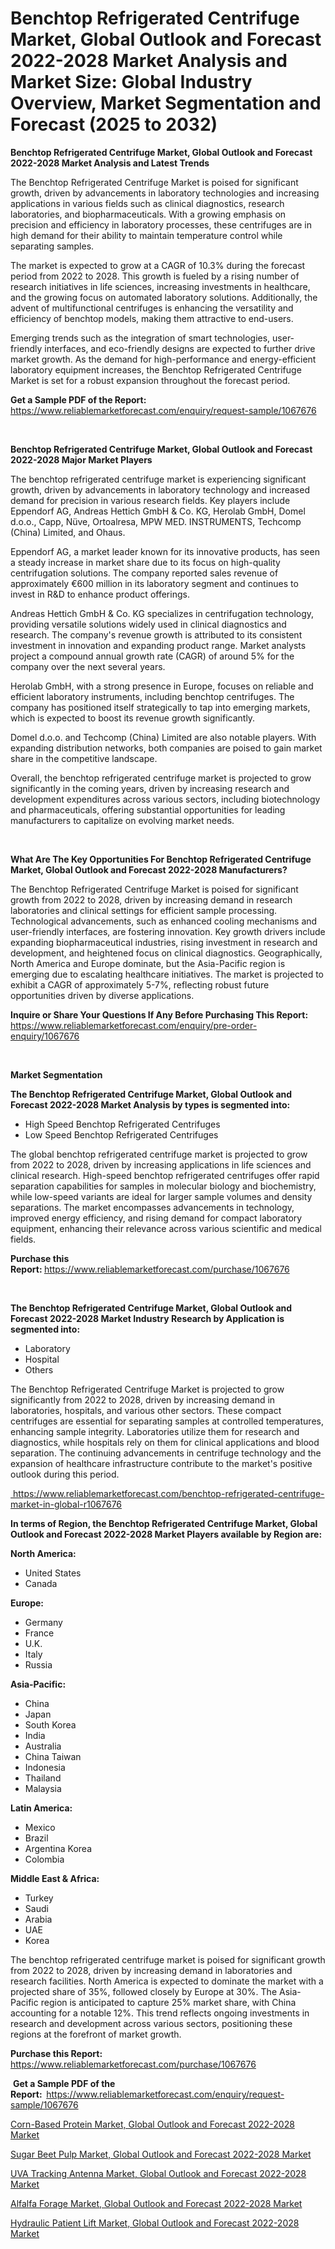 <p><h1>Benchtop Refrigerated Centrifuge Market, Global Outlook and Forecast 2022-2028 Market Analysis and Market Size: Global Industry Overview, Market Segmentation and Forecast (2025 to 2032)</h1></p><p><strong>Benchtop Refrigerated Centrifuge Market, Global Outlook and Forecast 2022-2028 Market Analysis and Latest Trends</strong></p>
<p><p>The Benchtop Refrigerated Centrifuge Market is poised for significant growth, driven by advancements in laboratory technologies and increasing applications in various fields such as clinical diagnostics, research laboratories, and biopharmaceuticals. With a growing emphasis on precision and efficiency in laboratory processes, these centrifuges are in high demand for their ability to maintain temperature control while separating samples. </p><p>The market is expected to grow at a CAGR of 10.3% during the forecast period from 2022 to 2028. This growth is fueled by a rising number of research initiatives in life sciences, increasing investments in healthcare, and the growing focus on automated laboratory solutions. Additionally, the advent of multifunctional centrifuges is enhancing the versatility and efficiency of benchtop models, making them attractive to end-users. </p><p>Emerging trends such as the integration of smart technologies, user-friendly interfaces, and eco-friendly designs are expected to further drive market growth. As the demand for high-performance and energy-efficient laboratory equipment increases, the Benchtop Refrigerated Centrifuge Market is set for a robust expansion throughout the forecast period.</p></p>
<p><strong>Get a Sample PDF of the Report:&nbsp;</strong> <a href="https://www.reliablemarketforecast.com/enquiry/request-sample/1067676?utm_campaign=1834&utm_medium=2&utm_source=Github&utm_content=ia&utm_term=21032025&utm_id=benchtop-refrigerated-centrifuge-market-global-outlook-and-forecast-2022-2028">https://www.reliablemarketforecast.com/enquiry/request-sample/1067676</a></p>
<p>&nbsp;</p>
<p><strong>Benchtop Refrigerated Centrifuge Market, Global Outlook and Forecast 2022-2028 Major Market Players</strong></p>
<p><p>The benchtop refrigerated centrifuge market is experiencing significant growth, driven by advancements in laboratory technology and increased demand for precision in various research fields. Key players include Eppendorf AG, Andreas Hettich GmbH & Co. KG, Herolab GmbH, Domel d.o.o., Capp, Nüve, Ortoalresa, MPW MED. INSTRUMENTS, Techcomp (China) Limited, and Ohaus.</p><p>Eppendorf AG, a market leader known for its innovative products, has seen a steady increase in market share due to its focus on high-quality centrifugation solutions. The company reported sales revenue of approximately €600 million in its laboratory segment and continues to invest in R&D to enhance product offerings.</p><p>Andreas Hettich GmbH & Co. KG specializes in centrifugation technology, providing versatile solutions widely used in clinical diagnostics and research. The company's revenue growth is attributed to its consistent investment in innovation and expanding product range. Market analysts project a compound annual growth rate (CAGR) of around 5% for the company over the next several years.</p><p>Herolab GmbH, with a strong presence in Europe, focuses on reliable and efficient laboratory instruments, including benchtop centrifuges. The company has positioned itself strategically to tap into emerging markets, which is expected to boost its revenue growth significantly.</p><p>Domel d.o.o. and Techcomp (China) Limited are also notable players. With expanding distribution networks, both companies are poised to gain market share in the competitive landscape.</p><p>Overall, the benchtop refrigerated centrifuge market is projected to grow significantly in the coming years, driven by increasing research and development expenditures across various sectors, including biotechnology and pharmaceuticals, offering substantial opportunities for leading manufacturers to capitalize on evolving market needs.</p></p>
<p>&nbsp;</p>
<p><strong>What Are The Key Opportunities For Benchtop Refrigerated Centrifuge Market, Global Outlook and Forecast 2022-2028 Manufacturers?</strong></p>
<p><p>The Benchtop Refrigerated Centrifuge Market is poised for significant growth from 2022 to 2028, driven by increasing demand in research laboratories and clinical settings for efficient sample processing. Technological advancements, such as enhanced cooling mechanisms and user-friendly interfaces, are fostering innovation. Key growth drivers include expanding biopharmaceutical industries, rising investment in research and development, and heightened focus on clinical diagnostics. Geographically, North America and Europe dominate, but the Asia-Pacific region is emerging due to escalating healthcare initiatives. The market is projected to exhibit a CAGR of approximately 5-7%, reflecting robust future opportunities driven by diverse applications.</p></p>
<p><strong>Inquire or Share Your Questions If Any Before Purchasing This Report:</strong> <a href="https://www.reliablemarketforecast.com/enquiry/pre-order-enquiry/1067676?utm_campaign=1834&utm_medium=2&utm_source=Github&utm_content=ia&utm_term=21032025&utm_id=benchtop-refrigerated-centrifuge-market-global-outlook-and-forecast-2022-2028">https://www.reliablemarketforecast.com/enquiry/pre-order-enquiry/1067676</a></p>
<p>&nbsp;</p>
<p><strong>Market Segmentation</strong></p>
<p><strong>The Benchtop Refrigerated Centrifuge Market, Global Outlook and Forecast 2022-2028 Market Analysis by types is segmented into:</strong></p>
<p><ul><li>High Speed Benchtop Refrigerated Centrifuges</li><li>Low Speed Benchtop Refrigerated Centrifuges</li></ul></p>
<p><p>The global benchtop refrigerated centrifuge market is projected to grow from 2022 to 2028, driven by increasing applications in life sciences and clinical research. High-speed benchtop refrigerated centrifuges offer rapid separation capabilities for samples in molecular biology and biochemistry, while low-speed variants are ideal for larger sample volumes and density separations. The market encompasses advancements in technology, improved energy efficiency, and rising demand for compact laboratory equipment, enhancing their relevance across various scientific and medical fields.</p></p>
<p><strong>Purchase this Report:&nbsp;</strong><a href="https://www.reliablemarketforecast.com/purchase/1067676?utm_campaign=1834&utm_medium=2&utm_source=Github&utm_content=ia&utm_term=21032025&utm_id=benchtop-refrigerated-centrifuge-market-global-outlook-and-forecast-2022-2028">https://www.reliablemarketforecast.com/purchase/1067676</a></p>
<p>&nbsp;</p>
<p><strong>The Benchtop Refrigerated Centrifuge Market, Global Outlook and Forecast 2022-2028 Market Industry Research by Application is segmented into:</strong></p>
<p><ul><li>Laboratory</li><li>Hospital</li><li>Others</li></ul></p>
<p><p>The Benchtop Refrigerated Centrifuge Market is projected to grow significantly from 2022 to 2028, driven by increasing demand in laboratories, hospitals, and various other sectors. These compact centrifuges are essential for separating samples at controlled temperatures, enhancing sample integrity. Laboratories utilize them for research and diagnostics, while hospitals rely on them for clinical applications and blood separation. The continuing advancements in centrifuge technology and the expansion of healthcare infrastructure contribute to the market's positive outlook during this period.</p></p>
<p><a href="https://www.reliablemarketforecast.com/benchtop-refrigerated-centrifuge-market-in-global-r1067676?utm_campaign=1834&utm_medium=2&utm_source=Github&utm_content=ia&utm_term=21032025&utm_id=benchtop-refrigerated-centrifuge-market-global-outlook-and-forecast-2022-2028">&nbsp;https://www.reliablemarketforecast.com/benchtop-refrigerated-centrifuge-market-in-global-r1067676</a></p>
<p><strong>In terms of Region, the Benchtop Refrigerated Centrifuge Market, Global Outlook and Forecast 2022-2028 Market Players available by Region are:</strong></p>
<p>
    <p> <strong> North America: </strong>
        <ul>
            <li>United States</li>
            <li>Canada</li>
        </ul>
        </p> 
    <p> <strong> Europe: </strong>
        <ul>
            <li>Germany</li>
            <li>France</li>
            <li>U.K.</li>
            <li>Italy</li>
            <li>Russia</li>
        </ul>
        </p> 
    <p> <strong> Asia-Pacific: </strong>
        <ul>
            <li>China</li>
            <li>Japan</li>
            <li>South Korea</li>
            <li>India</li>
            <li>Australia</li>
            <li>China Taiwan</li>
            <li>Indonesia</li>
            <li>Thailand</li>
            <li>Malaysia</li>
        </ul>
        </p> 
    <p> <strong> Latin America: </strong>
        <ul>
            <li>Mexico</li>
            <li>Brazil</li>
            <li>Argentina Korea</li>
            <li>Colombia</li>
        </ul>
        </p> 
    <p> <strong> Middle East & Africa: </strong>
        <ul>
            <li>Turkey</li>
            <li>Saudi</li>
            <li>Arabia</li>
            <li>UAE</li>
            <li>Korea</li>
        </ul>
    </p>
    </p>
<p><p>The benchtop refrigerated centrifuge market is poised for significant growth from 2022 to 2028, driven by increasing demand in laboratories and research facilities. North America is expected to dominate the market with a projected share of 35%, followed closely by Europe at 30%. The Asia-Pacific region is anticipated to capture 25% market share, with China accounting for a notable 12%. This trend reflects ongoing investments in research and development across various sectors, positioning these regions at the forefront of market growth.</p></p>
<p><strong>Purchase this Report: </strong><a href="https://www.reliablemarketforecast.com/purchase/1067676?utm_campaign=1834&utm_medium=2&utm_source=Github&utm_content=ia&utm_term=21032025&utm_id=benchtop-refrigerated-centrifuge-market-global-outlook-and-forecast-2022-2028">https://www.reliablemarketforecast.com/purchase/1067676</a></p>
<p>&nbsp;<strong>Get a Sample PDF of the Report:&nbsp;&nbsp;</strong><a href="https://www.reliablemarketforecast.com/enquiry/request-sample/1067676?utm_campaign=1834&utm_medium=2&utm_source=Github&utm_content=ia&utm_term=21032025&utm_id=benchtop-refrigerated-centrifuge-market-global-outlook-and-forecast-2022-2028">https://www.reliablemarketforecast.com/enquiry/request-sample/1067676</a></p>
<p><strong></strong></p>
<p><p><a href="https://github.com/budenhanelfc/Market-Research-Report-List-1/blob/main/corn-based-protein-market-global-outlook-and-forecast-2022-2028-market.md?utm_campaign=1834&utm_medium=2&utm_source=Github&utm_content=ia&utm_term=21032025&utm_id=benchtop-refrigerated-centrifuge-market-global-outlook-and-forecast-2022-2028">Corn-Based Protein Market, Global Outlook and Forecast 2022-2028 Market</a></p><p><a href="https://github.com/ebalabenoot/Market-Research-Report-List-1/blob/main/sugar-beet-pulp-market-global-outlook-and-forecast-2022-2028-market.md?utm_campaign=1834&utm_medium=2&utm_source=Github&utm_content=ia&utm_term=21032025&utm_id=benchtop-refrigerated-centrifuge-market-global-outlook-and-forecast-2022-2028">Sugar Beet Pulp Market, Global Outlook and Forecast 2022-2028 Market</a></p><p><a href="https://github.com/nellygussisy/Market-Research-Report-List-1/blob/main/uva-tracking-antenna-market-global-outlook-and-forecast-2022-2028-market.md?utm_campaign=1834&utm_medium=2&utm_source=Github&utm_content=ia&utm_term=21032025&utm_id=benchtop-refrigerated-centrifuge-market-global-outlook-and-forecast-2022-2028">UVA Tracking Antenna Market, Global Outlook and Forecast 2022-2028 Market</a></p><p><a href="https://github.com/cwasicioaie/Market-Research-Report-List-1/blob/main/alfalfa-forage-market-global-outlook-and-forecast-2022-2028-market.md?utm_campaign=1834&utm_medium=2&utm_source=Github&utm_content=ia&utm_term=21032025&utm_id=benchtop-refrigerated-centrifuge-market-global-outlook-and-forecast-2022-2028">Alfalfa Forage Market, Global Outlook and Forecast 2022-2028 Market</a></p><p><a href="https://github.com/handyiongikg/Market-Research-Report-List-1/blob/main/hydraulic-patient-lift-market-global-outlook-and-forecast-2022-2028-market.md?utm_campaign=1834&utm_medium=2&utm_source=Github&utm_content=ia&utm_term=21032025&utm_id=benchtop-refrigerated-centrifuge-market-global-outlook-and-forecast-2022-2028">Hydraulic Patient Lift Market, Global Outlook and Forecast 2022-2028 Market</a></p></p>